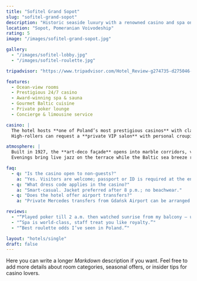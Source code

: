 ```yaml
---
title: "Sofitel Grand Sopot"
slug: "sofitel-grand-sopot"
description: "Historic seaside luxury with a renowned casino and spa on Poland’s Baltic coast."
location: "Sopot, Pomeranian Voivodeship"
rating: 5
image: "/images/sofitel-grand-sopot.jpg"

gallery:
  - "/images/sofitel-lobby.jpg"
  - "/images/sofitel-roulette.jpg"

tripadvisor: "https://www.tripadvisor.com/Hotel_Review-g274735-d275046-Reviews-Sofitel_Grand_Sopot-Sopot_Pomerania_Province_Northern_Poland.html"

features:
  - Ocean-view rooms
  - Prestigious 24/7 casino
  - Award-winning spa & sauna
  - Gourmet Baltic cuisine
  - Private poker lounge
  - Concierge & limousine service

casino: |
  The hotel hosts **one of Poland’s most prestigious casinos** with classic roulette, blackjack, Texas Hold’em tables and over 100 modern slot machines.  
  High-rollers can request a **private VIP salon** with personal croupier service.

atmosphere: |
  Built in 1927, the **art-deco façade** opens into marble corridors, velvet armchairs and a grand staircase.  
  Evenings bring live jazz on the terrace while the Baltic sea breeze rolls in.

faq:
  - q: "Is the casino open to non-guests?"
    a: "Yes. Visitors are welcome; passport or ID is required at the entrance."
  - q: "What dress code applies in the casino?"
    a: "Smart-casual. Jacket preferred after 8 p.m.; no beachwear."
  - q: "Does the hotel offer airport transfers?"
    a: "Private Mercedes transfers from Gdańsk Airport can be arranged 24/7."

reviews:
  - "“Played poker till 2 a.m. then watched sunrise from my balcony — unforgettable!”"
  - "“Spa is world-class, staff treat you like royalty.”"
  - "“Best roulette odds I’ve seen in Poland.”"

layout: "hotels/single"
draft: false
---
```


Here you can write a longer *Markdown* description if you want. Feel free to add more details about room categories, seasonal offers, or insider tips for casino lovers.
